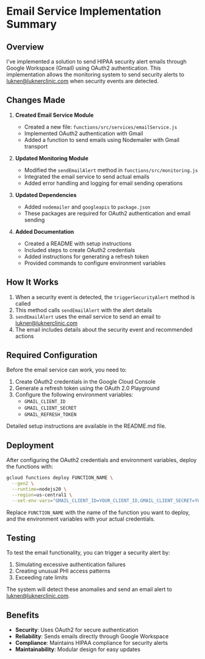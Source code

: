# Email Service Implementation Summary

## Overview

I've implemented a solution to send HIPAA security alert emails through Google Workspace (Gmail) using OAuth2 authentication. This implementation allows the monitoring system to send security alerts to lukner@luknerclinic.com when security events are detected.

## Changes Made

1. **Created Email Service Module**
   - Created a new file: `functions/src/services/emailService.js`
   - Implemented OAuth2 authentication with Gmail
   - Added a function to send emails using Nodemailer with Gmail transport

2. **Updated Monitoring Module**
   - Modified the `sendEmailAlert` method in `functions/src/monitoring.js`
   - Integrated the email service to send actual emails
   - Added error handling and logging for email sending operations

3. **Updated Dependencies**
   - Added `nodemailer` and `googleapis` to `package.json`
   - These packages are required for OAuth2 authentication and email sending

4. **Added Documentation**
   - Created a README with setup instructions
   - Included steps to create OAuth2 credentials
   - Added instructions for generating a refresh token
   - Provided commands to configure environment variables

## How It Works

1. When a security event is detected, the `triggerSecurityAlert` method is called
2. This method calls `sendEmailAlert` with the alert details
3. `sendEmailAlert` uses the email service to send an email to lukner@luknerclinic.com
4. The email includes details about the security event and recommended actions

## Required Configuration

Before the email service can work, you need to:

1. Create OAuth2 credentials in the Google Cloud Console
2. Generate a refresh token using the OAuth 2.0 Playground
3. Configure the following environment variables:
   - `GMAIL_CLIENT_ID`
   - `GMAIL_CLIENT_SECRET`
   - `GMAIL_REFRESH_TOKEN`

Detailed setup instructions are available in the README.md file.

## Deployment

After configuring the OAuth2 credentials and environment variables, deploy the functions with:

```bash
gcloud functions deploy FUNCTION_NAME \
  --gen2 \
  --runtime=nodejs20 \
  --region=us-central1 \
  --set-env-vars="GMAIL_CLIENT_ID=YOUR_CLIENT_ID,GMAIL_CLIENT_SECRET=YOUR_CLIENT_SECRET,GMAIL_REFRESH_TOKEN=YOUR_REFRESH_TOKEN"
```

Replace `FUNCTION_NAME` with the name of the function you want to deploy, and the environment variables with your actual credentials.

## Testing

To test the email functionality, you can trigger a security alert by:

1. Simulating excessive authentication failures
2. Creating unusual PHI access patterns
3. Exceeding rate limits

The system will detect these anomalies and send an email alert to lukner@luknerclinic.com.

## Benefits

- **Security**: Uses OAuth2 for secure authentication
- **Reliability**: Sends emails directly through Google Workspace
- **Compliance**: Maintains HIPAA compliance for security alerts
- **Maintainability**: Modular design for easy updates